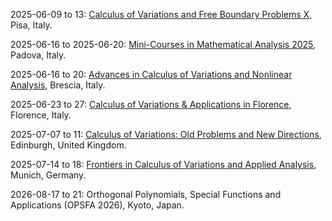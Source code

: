 2025-06-09 to 13: [Calculus of Variations and Free Boundary Problems X](https://cvgmt.sns.it/events/?year=2025 "The workshop focuses on calculus of variations and free boundary problems, exploring mathematical models in physics. Topics include phase transitions, minimal surfaces, and obstacle problems. Discussions cover applications in fluid dynamics and materials science, emphasizing PDE-based solutions."), Pisa, Italy.

2025-06-16 to 2025-06-20: [Mini-Courses in Mathematical Analysis 2025](https://www.math.unipd.it/~scandali/mcma25.html "The mini-courses cover mathematical analysis, focusing on applications in physics. Topics include functional inequalities, PDEs, and harmonic analysis. Discussions explore applications in fluid dynamics, quantum mechanics, and materials science, emphasizing analytical techniques."), Padova, Italy.

2025-06-16 to 20: [Advances in Calculus of Variations and Nonlinear Analysis](https://cvgmt.sns.it/event/1012/ "The conference explores calculus of variations and nonlinear analysis, with applications in physics. Topics include variational methods, PDEs, and optimization. Discussions cover applications in fluid dynamics, materials science, and quantum mechanics, emphasizing mathematical modeling of physical systems."), Brescia, Italy.

2025-06-23 to 27: [Calculus of Variations & Applications in Florence](https://cvgmt.sns.it/news/120/ "The conference explores calculus of variations, focusing on applications in physical systems. Topics include energy functionals, nonlinear PDEs, and shape optimization. Discussions cover modeling fluid dynamics, elasticity, and quantum mechanics, advancing mathematical techniques for complex phenomena."), Florence, Italy.

2025-07-07 to 11: [Calculus of Variations: Old Problems and New Directions](https://www.icms.org.uk/CalculusOfVariations "Celebrating Jan Kristensen’s contributions, the conference explores calculus of variations, addressing classical and modern problems. Topics include regularity theory, nonlinear PDEs, and optimal transport. Discussions cover applications in materials science and quantum mechanics, emphasizing new mathematical directions."), Edinburgh, United Kingdom.

2025-07-14 to 18: [Frontiers in Calculus of Variations and Applied Analysis](https://cvgmt.sns.it/event/993/ "The conference explores calculus of variations and applied analysis, focusing on physical applications. Topics include nonlinear PDEs, optimal control, and energy minimization. Discussions cover modeling fluid dynamics, materials science, and quantum systems, advancing mathematical techniques."), Munich, Germany.

2026-08-17 to 21: Orthogonal Polynomials, Special Functions and Applications (OPSFA 2026), Kyoto, Japan.

